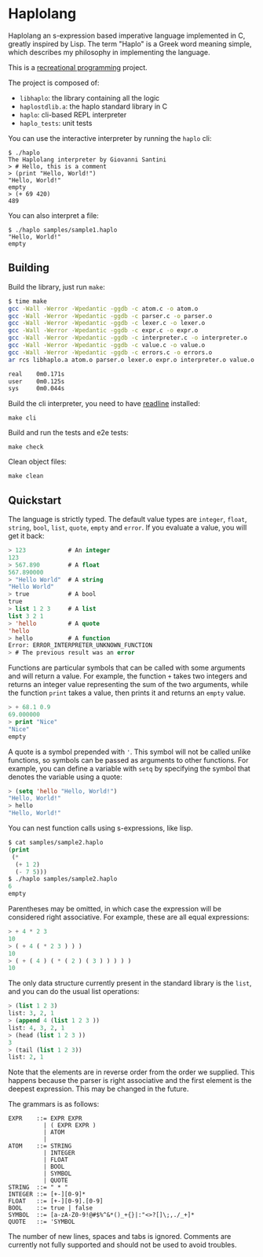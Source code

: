 # Haplolang

Haplolang an s-expression based imperative language implemented in C,
greatly inspired by Lisp. The term "Haplo" is a Greek word meaning
simple, which describes my philosophy in implementing the language.

This is a [recreational programming](https://giovanni-diary.netlify.app/programming/notes/recreational-programming) project.

The project is composed of:

- `libhaplo`: the library containing all the logic
- `haplostdlib.a`: the haplo standard library in C
- `haplo`: cli-based REPL interpreter
- `haplo_tests`: unit tests

You can use the interactive interpreter by running the `haplo` cli:

```
$ ./haplo
The Haplolang interpreter by Giovanni Santini
> # Hello, this is a comment
> (print "Hello, World!")
"Hello, World!"
empty
> (+ 69 420)
489
```

You can also interpret a file:

```
$ ./haplo samples/sample1.haplo 
"Hello, World!"
empty
```

## Building

Build the library, just run `make`:

```bash
$ time make
gcc -Wall -Werror -Wpedantic -ggdb -c atom.c -o atom.o
gcc -Wall -Werror -Wpedantic -ggdb -c parser.c -o parser.o
gcc -Wall -Werror -Wpedantic -ggdb -c lexer.c -o lexer.o
gcc -Wall -Werror -Wpedantic -ggdb -c expr.c -o expr.o
gcc -Wall -Werror -Wpedantic -ggdb -c interpreter.c -o interpreter.o
gcc -Wall -Werror -Wpedantic -ggdb -c value.c -o value.o
gcc -Wall -Werror -Wpedantic -ggdb -c errors.c -o errors.o
ar rcs libhaplo.a atom.o parser.o lexer.o expr.o interpreter.o value.o errors.o

real    0m0.171s
user    0m0.125s
sys     0m0.044s
```

Build the cli interpreter, you need to have
[readline](https://savannah.gnu.org/git/?group=readline) installed:

```
make cli
```

Build and run the tests and e2e tests:

```
make check
```

Clean object files:

```
make clean
```

## Quickstart

The language is strictly typed. The default value types are `integer`,
`float`, `string`, `bool`, `list`, `quote`, `empty` and `error`. If
you evaluate a value, you will get it back:

```lisp
> 123            # An integer
123
> 567.890        # A float
567.890000
> "Hello World"  # A string
"Hello World"
> true           # A bool
true
> list 1 2 3     # A list
list 3 2 1
> 'hello         # A quote
'hello
> hello          # A function
Error: ERROR_INTERPRETER_UNKNOWN_FUNCTION
> # The previous result was an error
```

Functions are particular symbols that can be called with some
arguments and will return a value. For example, the function `+` takes
two integers and returns an integer value representing the sum of the
two arguments, while the function `print` takes a value, then prints
it and returns an `empty` value.

```lisp
> + 68.1 0.9
69.000000
> print "Nice"
"Nice"
empty
```

A quote is a symbol prepended with `'`. This symbol will not be called
unlike functions, so symbols can be passed as arguments to other
functions. For example, you can define a variable with `setq` by
specifying the symbol that denotes the variable using a quote:

```lisp
> (setq 'hello "Hello, World!")
"Hello, World!"
> hello
"Hello, World!"
```

You can nest function calls using s-expressions, like lisp.

```lisp
$ cat samples/sample2.haplo 
(print
 (*
  (+ 1 2)
  (- 7 5)))
$ ./haplo samples/sample2.haplo 
6
empty
```

Parentheses may be omitted, in which case the expression will be
considered right associative. For example, these are all equal
expressions:

```lisp
> + 4 * 2 3
10
> ( + 4 ( * 2 3 ) ) )
10
> ( + ( 4 ) ( * ( 2 ) ( 3 ) ) ) ) )
10
```

The only data structure currently present in the standard library is
the `list`, and you can do the usual list operations:

```lisp
> (list 1 2 3)
list: 3, 2, 1
> (append 4 (list 1 2 3 ))
list: 4, 3, 2, 1
> (head (list 1 2 3 ))
3
> (tail (list 1 2 3))
list: 2, 1
```

Note that the elements are in reverse order from the order we
supplied. This happens because the parser is right associative and the
first element is the deepest expression. This may be changed in the
future.

The grammars is as follows:

```ebnf
EXPR    ::= EXPR EXPR
          | ( EXPR EXPR )
          | ATOM
          |
ATOM    ::= STRING
          | INTEGER
          | FLOAT
          | BOOL
          | SYMBOL
          | QUOTE
STRING  ::= " * "
INTEGER ::= [+-][0-9]*
FLOAT   ::= [+-][0-9].[0-9]
BOOL    ::= true | false
SYMBOL  ::= [a-zA-Z0-9!@#$%^&*()_+{}|:"<>?[]\;,./_+]*
QUOTE   ::= 'SYMBOL
```

The number of new lines, spaces and tabs is ignored. Comments are
currently not fully supported and should not be used to avoid
troubles.
